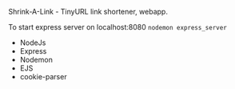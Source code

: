 Shrink-A-Link - TinyURL link shortener, webapp.

To start express server on localhost:8080
`nodemon express_server`

- NodeJs
- Express
- Nodemon
- EJS
- cookie-parser
